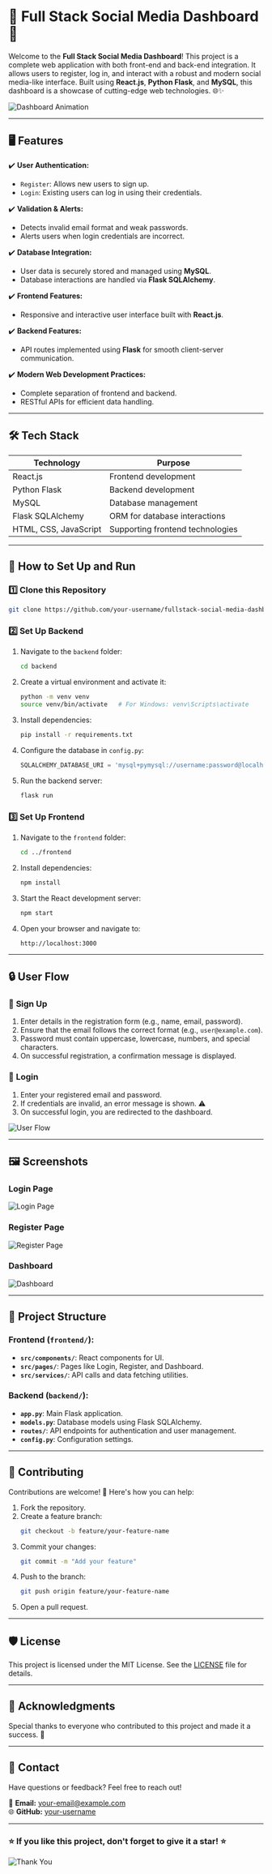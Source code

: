 # 🌟 Full Stack Social Media Dashboard 🌟

Welcome to the **Full Stack Social Media Dashboard**! This project is a complete web application with both front-end and back-end integration. It allows users to register, log in, and interact with a robust and modern social media-like interface. Built using **React.js**, **Python Flask**, and **MySQL**, this dashboard is a showcase of cutting-edge web technologies. 🌐✨

![Dashboard Animation](https://media.giphy.com/media/3o7TKsQnPO7EwlsGdy/giphy.gif)

---

## 🖥️ Features

✔️ **User Authentication:**
- `Register`: Allows new users to sign up.
- `Login`: Existing users can log in using their credentials.

✔️ **Validation & Alerts:**
- Detects invalid email format and weak passwords.
- Alerts users when login credentials are incorrect.

✔️ **Database Integration:**
- User data is securely stored and managed using **MySQL**.
- Database interactions are handled via **Flask SQLAlchemy**.

✔️ **Frontend Features:**
- Responsive and interactive user interface built with **React.js**.

✔️ **Backend Features:**
- API routes implemented using **Flask** for smooth client-server communication.

✔️ **Modern Web Development Practices:**
- Complete separation of frontend and backend.
- RESTful APIs for efficient data handling.

---

## 🛠️ Tech Stack

| Technology          | Purpose                          |
|---------------------|----------------------------------|
| React.js            | Frontend development            |
| Python Flask        | Backend development             |
| MySQL               | Database management             |
| Flask SQLAlchemy    | ORM for database interactions   |
| HTML, CSS, JavaScript | Supporting frontend technologies |

---

## 🚀 How to Set Up and Run

### 1️⃣ Clone this Repository
```bash
git clone https://github.com/your-username/fullstack-social-media-dashboard.git
```

### 2️⃣ Set Up Backend
1. Navigate to the `backend` folder:
   ```bash
   cd backend
   ```
2. Create a virtual environment and activate it:
   ```bash
   python -m venv venv
   source venv/bin/activate   # For Windows: venv\Scripts\activate
   ```
3. Install dependencies:
   ```bash
   pip install -r requirements.txt
   ```
4. Configure the database in `config.py`:
   ```python
   SQLALCHEMY_DATABASE_URI = 'mysql+pymysql://username:password@localhost/social_dashboard'
   ```
5. Run the backend server:
   ```bash
   flask run
   ```

### 3️⃣ Set Up Frontend
1. Navigate to the `frontend` folder:
   ```bash
   cd ../frontend
   ```
2. Install dependencies:
   ```bash
   npm install
   ```
3. Start the React development server:
   ```bash
   npm start
   ```

4. Open your browser and navigate to:
   ```
   http://localhost:3000
   ```

---

## 🔒 User Flow

### 🔑 **Sign Up**
1. Enter details in the registration form (e.g., name, email, password).
2. Ensure that the email follows the correct format (e.g., `user@example.com`).
3. Password must contain uppercase, lowercase, numbers, and special characters.
4. On successful registration, a confirmation message is displayed.

### 🚪 **Login**
1. Enter your registered email and password.
2. If credentials are invalid, an error message is shown. ⚠️
3. On successful login, you are redirected to the dashboard.

![User Flow](https://via.placeholder.com/800x400?text=Flowchart+of+User+Login+and+Signup)

---

## 🖼️ Screenshots

### Login Page
![Login Page](https://via.placeholder.com/600x300?text=Login+Page+Screenshot)

### Register Page
![Register Page](https://via.placeholder.com/600x300?text=Register+Page+Screenshot)

### Dashboard
![Dashboard](https://via.placeholder.com/600x300?text=Dashboard+Screenshot)

---

## 📂 Project Structure

### Frontend (`frontend/`):
- **`src/components/`**: React components for UI.
- **`src/pages/`**: Pages like Login, Register, and Dashboard.
- **`src/services/`**: API calls and data fetching utilities.

### Backend (`backend/`):
- **`app.py`**: Main Flask application.
- **`models.py`**: Database models using Flask SQLAlchemy.
- **`routes/`**: API endpoints for authentication and user management.
- **`config.py`**: Configuration settings.

---

## 🤝 Contributing

Contributions are welcome! 🎉 Here's how you can help:

1. Fork the repository.
2. Create a feature branch:
   ```bash
   git checkout -b feature/your-feature-name
   ```
3. Commit your changes:
   ```bash
   git commit -m "Add your feature"
   ```
4. Push to the branch:
   ```bash
   git push origin feature/your-feature-name
   ```
5. Open a pull request.

---

## 🛡️ License

This project is licensed under the MIT License. See the [LICENSE](LICENSE) file for details.

---

## 🙌 Acknowledgments

Special thanks to everyone who contributed to this project and made it a success. 🌟

---

## 📧 Contact

Have questions or feedback? Feel free to reach out!

📩 **Email:** your-email@example.com  
🌐 **GitHub:** [your-username](https://github.com/your-username)  

---

### ⭐ If you like this project, don't forget to give it a star! ⭐

![Thank You](https://media.giphy.com/media/d31w24psGYeekCZy/giphy.gif)
